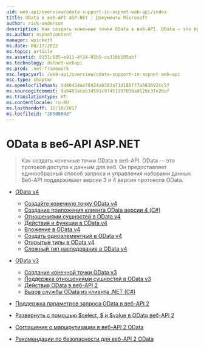 ```yaml
---
uid: web-api/overview/odata-support-in-aspnet-web-api/index
title: OData в веб-API ASP.NET | Документы Microsoft
author: rick-anderson
description: Как создать конечные точки OData в веб-API. OData — это протокол доступа к данным для веб. Он предоставляет единообразный способ запроса и управления наборами данных. Веб-API s...
ms.author: aspnetcontent
manager: wpickett
ms.date: 08/17/2012
ms.topic: article
ms.assetid: 9151c605-e911-4f24-95b5-ca310b105abf
ms.technology: dotnet-webapi
ms.prod: .net-framework
msc.legacyurl: /web-api/overview/odata-support-in-aspnet-web-api
msc.type: chapter
ms.openlocfilehash: dd46454ae78424ab383a71d185ff7a563692cc5f
ms.sourcegitcommit: 9a9483aceb34591c97451997036a9120c3fe2baf
ms.translationtype: HT
ms.contentlocale: ru-RU
ms.lasthandoff: 11/10/2017
ms.locfileid: "26508043"
---
```

<a name="odata-in-aspnet-web-api"></a>OData в веб-API ASP.NET
====================
> Как создать конечные точки OData в веб-API. OData — это протокол доступа к данным для веб. Он предоставляет единообразный способ запроса и управления наборами данных. Веб-API поддерживает версии 3 и 4 версия протокола OData.


- [OData v4](odata-v4/index.md)

    - [Создайте конечную точку OData v4](odata-v4/create-an-odata-v4-endpoint.md)
    - [Создание приложения клиента OData версии 4 (C#)](odata-v4/create-an-odata-v4-client-app.md)
    - [Отношениями сущностей в OData v4](odata-v4/entity-relations-in-odata-v4.md)
    - [Действия и функции в OData v4](odata-v4/odata-actions-and-functions.md)
    - [Вложение в OData v4](odata-v4/odata-containment-in-web-api-22.md)
    - [Создать одноэлементный в OData v4](odata-v4/using-a-singleton-in-an-odata-endpoint-in-web-api-22.md)
    - [Открытые типы в OData v4](odata-v4/use-open-types-in-odata-v4.md)
    - [Сложный тип наследования в OData v4](odata-v4/complex-type-inheritance-in-odata-v4.md)
- [OData v3](odata-v3/index.md)

    - [Создание конечной точки OData v3](odata-v3/creating-an-odata-endpoint.md)
    - [Поддержка отношениями сущностей в OData v3](odata-v3/working-with-entity-relations.md)
    - [Действия OData в веб-API 2](odata-v3/odata-actions.md)
    - [Вызов службы OData из клиента .NET (C#)](odata-v3/calling-an-odata-service-from-a-net-client.md)
- [Поддержка параметров запроса OData в веб-API 2](supporting-odata-query-options.md)
- [Развернуть с помощью $select, $ и $value в OData веб-API 2](using-select-expand-and-value.md)
- [Соглашение о маршрутизации в веб-API 2 OData](odata-routing-conventions.md)
- [Рекомендации по безопасности для веб-API 2 OData](odata-security-guidance.md)
